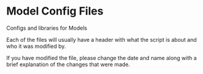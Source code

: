 # Model Config Files
Configs and libraries for Models

Each of the files will usually have a header with what the script is about and who it was modified by.

If you have modified the file, please change the date and name along with a brief explanation of the changes that were made.
